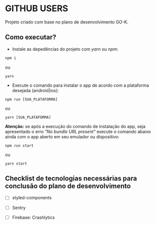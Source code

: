 # GITHUB USERS

Projeto criado com base no plano de desenvolvimento GO-K.

## Como executar?

- Instale as depedências do projeto com _yarn_ ou _npm_:

```bash
npm i
```
ou
```
yarn
```

- Execute o comando para instalar o app de acordo com a plataforma desejada (android|ios):

```
npm run [SUA_PLATAFORMA]
```
ou
```
yarn [SUA_PLATAFORMA]
```

**Atenção:** se após a execução do comando de instalação do app, seja apresentado o erro _"No bundle URL present"_ execute o comando abaixo ainda com o app aberto em seu emulador ou dispositivo:
```
npm run start
```
ou
```
yarn start
```

## Checklist de tecnologias necessárias para conclusão do plano de desenvolvimento
- [ ] styled-components
- [ ] Sentry
- [ ] Firebase: Crashlytics

